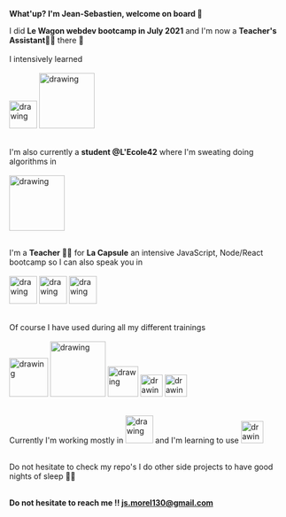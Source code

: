<strong>What'up? I'm Jean-Sebastien, welcome on board 🛫</strong>

I did <strong>Le Wagon webdev bootcamp in July 2021</strong> and I'm now a <strong>Teacher's Assistant👨‍🏫</strong> there 🚋<br><br>
I intensively learned<br><br>
<img src="https://user-images.githubusercontent.com/82602681/158592931-2d376973-125b-486c-9b65-6ac361225c07.png" alt="drawing" width="50"/>
<img src="https://user-images.githubusercontent.com/82602681/158595948-c9f75588-81ee-4a1f-805c-afd066d3bae4.png" alt="drawing" width="100"/><br><br>

I'm also currently a <strong>student @L'Ecole42</strong> where I'm sweating doing algorithms in<br><br>
<img src="https://user-images.githubusercontent.com/82602681/158593235-d07d7825-dee5-42b9-8bef-bf791d923d1b.png" alt="drawing" width="100"/><br><br>

I'm a <strong>Teacher 👨‍🏫</strong> for <strong>La Capsule</strong> an intensive JavaScript, Node/React bootcamp so I can also speak you in<br><br>
<img src="https://user-images.githubusercontent.com/82602681/158593833-e95a120e-0cc1-4ae6-8558-c9f44a22f84d.png" alt="drawing" width="50"/>
<img src="https://user-images.githubusercontent.com/82602681/158594080-8b54115d-77df-41f1-ae7b-d65e8c2ed34b.png" alt="drawing" width="50"/>
<img src="https://user-images.githubusercontent.com/82602681/158594083-b8a089af-71f0-4e76-84c5-319b54aaa69a.png" alt="drawing" width="50"/><br><br>

Of course I have used during all my different trainings<br><br>
<img src="https://user-images.githubusercontent.com/82602681/158594763-e94a8509-d204-41ee-9630-b97604bdf04c.png" alt="drawing" width="70"/>
<img src="https://user-images.githubusercontent.com/82602681/158594772-af6aec76-4edf-4f27-8279-ae65a5850d51.png" alt="drawing" width="100"/>
<img src="https://user-images.githubusercontent.com/82602681/158594843-a92e0896-194f-4bf0-9073-9000b5f7d0d2.png" alt="drawing" width="55"/>
<img src="https://user-images.githubusercontent.com/82602681/158594852-7a95ff3a-418c-44f9-95e2-fc19aa63e8cb.png" alt="drawing" width="40"/>
<img src="https://user-images.githubusercontent.com/82602681/158598320-a2e6ca51-94a0-4632-aa97-22f6c4d36bcd.png" alt="drawing" width="40"/><br><br>

Currently I'm working mostly in
<img src="https://user-images.githubusercontent.com/82602681/158594083-b8a089af-71f0-4e76-84c5-319b54aaa69a.png" alt="drawing" width="50"/>
and I'm learning to use
<img src="https://user-images.githubusercontent.com/82602681/158595085-2f4cc5ac-4ed2-4729-8bb7-8116ab15cd45.png" alt="drawing" width="40"/><br><br>

Do not hesitate to check my repo's I do other side projects to have good nights of sleep 🧑‍💻<br><br>

<strong>Do not hesitate to reach me !! js.morel130@gmail.com</strong><br><br>
